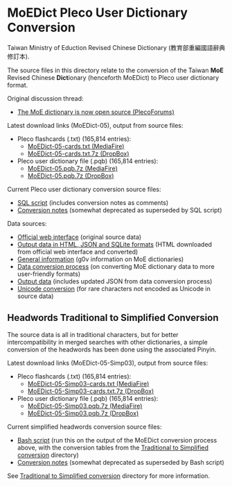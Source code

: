 # MoEDict Pleco User Dictionary Conversion
Taiwan Ministry of Eduction Revised Chinese Dictionary (教育部重編國語辭典修訂本).

The source files in this directory relate to the conversion of the Taiwan **MoE** Revised Chinese **Dict**ionary (henceforth MoEDict) to Pleco user dictionary format.

Original discussion thread:
* [The MoE dictionary is now open source (PlecoForums)](http://www.plecoforums.com/threads/the-moe-dictionary-is-now-open-source.3606/)

Latest download links (MoEDict-05), output from source files:
* Pleco flashcards (.txt) (165,814 entries):
  * [MoEDict-05-cards.txt (MediaFire)](http://www.mediafire.com/download/3j8un86dri4stjv/MoEDict-05-cards.txt)
  * [MoEDict-05-cards.txt.7z (DropBox)](https://www.dropbox.com/s/3g8ewbvtdwzwdh9/MoEDict-05-cards.txt.7z)
* Pleco user dictionary file (.pqb) (165,814 entries):
  * [MoEDict-05.pqb.7z (MediaFire)](http://www.mediafire.com/download/b7b7hx91qet7b6q/MoEDict-05.pqb.7z)
  * [MoEDict-05.pqb.7z (DropBox)](https://www.dropbox.com/s/s5amxb0cvnz5kj2/MoEDict-05.pqb.7z)

Current Pleco user dictionary conversion source files:
* [SQL script](MoEDict-Pleco-Conversion.sql) (includes conversion notes as comments)
* [Conversion notes](MoEDict-Pleco-Conversion) (somewhat deprecated as superseded by SQL script)

Data sources:
* [Official web interface](http://dict.revised.moe.edu.tw/) (original source data)
* [Output data in HTML, JSON and SQLite formats](http://kcwu.csie.org/~kcwu/moedict/) (HTML downloaded from official web interface and converted)
* [General information](https://g0v.hackpad.com/3du.tw-ZNwaun62BP4) (g0v information on MoE dictionaries)
* [Data conversion process](https://github.com/g0v/moedict-process/) (on converting MoE dictionary data to more user-friendly formats)
* [Output data](https://github.com/g0v/moedict-data/) (includes updated JSON from data conversion process)
* [Unicode conversion](https://github.com/g0v/moedict-epub/) (for rare characters not encoded as Unicode in source data)

## Headwords Traditional to Simplified Conversion
The source data is all in traditional characters, but for better intercompatibility in merged searches with other dictionaries, a simple conversion of the headwords has been done using the associated Pinyin.

Latest download links (MoEDict-05-Simp03), output from source files:
* Pleco flashcards (.txt) (165,814 entries):
  * [MoEDict-05-Simp03-cards.txt (MediaFire)](http://www.mediafire.com/download/2orvm92ig6118u1/MoEDict-05-Simp03-cards.txt)
  * [MoEDict-05-Simp03-cards.txt.7z (DropBox)](https://www.dropbox.com/s/avy920um3wuijpl/MoEDict-05-Simp03-cards.txt.7z)
* Pleco user dictionary file (.pqb) (165,814 entries):
  * [MoEDict-05-Simp03.pqb.7z (MediaFire)](http://www.mediafire.com/download/642ykctfv9a4300/MoEDict-05-Simp03.pqb.7z)
  * [MoEDict-05-Simp03.pqb.7z (DropBox)](https://www.dropbox.com/s/mby9xmnix3vdzcr/MoEDict-05-Simp03.pqb.7z)

Current simplified headwords conversion source files:
* [Bash script](MoEDict-Pleco-Conversion-Simplified.sh) (run this on the output of the MoEDict conversion process above, with the conversion tables from the [Traditional to Simplified conversion](../Simplified) directory)
* [Conversion notes](MoEDict-Pleco-Conversion-Simplified) (somewhat deprecated as superseded by Bash script)

See [Traditional to Simplified conversion](../Simplified) directory for more information.
